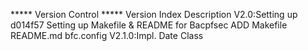 *****                           Version Control                      *****
Version                  Index     Description
V2.0:Setting up	         d014f57   Setting up Makefile & README for Bacpfsec
	     	                   ADD      Makefile
			      	            README.md
				            bfc.config
V2.1.0:Impl. Date Class  
